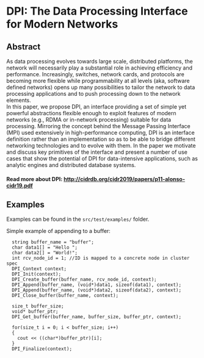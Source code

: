 # DPI: The Data Processing Interface for Modern Networks
## Abstract
As data processing evolves towards large scale, distributed platforms, the network will necessarily play a substantial role in achieving efficiency and performance. Increasingly, switches, network cards, and protocols are becoming more flexible while programmability at all levels (aka, software defined networks) opens up many possibilities to tailor the network to data processing applications and to push processing down to the network elements.  
In this paper, we propose DPI, an interface providing a set of simple yet powerful abstractions flexible enough to exploit features of modern networks (e.g., RDMA or in-network processing) suitable for data processing. Mirroring the concept behind the Message Passing Interface (MPI) used extensively in high-performance computing, DPI is an interface definition rather than an implementation so as to be able to bridge different networking technologies and to evolve with them. In the paper we motivate and discuss key primitives of the interface and present a number of use cases that show the potential of DPI for data-intensive applications, such as analytic engines and distributed database systems.

#### Read more about DPI: http://cidrdb.org/cidr2019/papers/p11-alonso-cidr19.pdf

## Examples
Examples can be found in the `src/test/examples/` folder.

Simple example of appending to a buffer:
```
  string buffer_name = "buffer";
  char data1[] = "Hello ";
  char data2[] = "World!";
  int rcv_node_id = 1; //ID is mapped to a concrete node in cluster spec
  DPI_Context context;
  DPI_Init(context); 
  DPI_Create_buffer(buffer_name, rcv_node_id, context);
  DPI_Append(buffer_name, (void*)data1, sizeof(data1), context);
  DPI_Append(buffer_name, (void*)data2, sizeof(data2), context);
  DPI_Close_buffer(buffer_name, context);

  size_t buffer_size;
  void* buffer_ptr;
  DPI_Get_buffer(buffer_name, buffer_size, buffer_ptr, context);

  for(size_t i = 0; i < buffer_size; i++)
  {
    cout << ((char*)buffer_ptr)[i];
  }
  DPI_Finalize(context);
```
